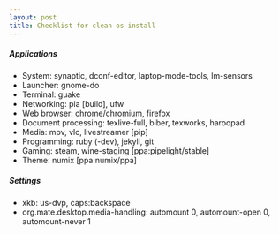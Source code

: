 ```yaml
---
layout: post
title: Checklist for clean os install
---
```


##### Applications
- System: synaptic, dconf-editor, laptop-mode-tools, lm-sensors
- Launcher: gnome-do
- Terminal: guake
- Networking: pia [build], ufw
- Web browser: chrome/chromium, firefox
- Document processing: texlive-full, biber, texworks, haroopad
- Media: mpv, vlc, livestreamer [pip]
- Programming: ruby (-dev), jekyll, git
- Gaming: steam, wine-staging [ppa:pipelight/stable]
- Theme: numix [ppa:numix/ppa]

##### Settings
- xkb: us-dvp, caps:backspace
- org.mate.desktop.media-handling: automount 0, automount-open 0, automount-never 1

